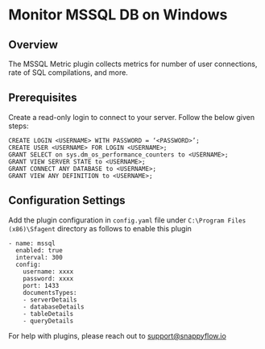 # Monitor MSSQL DB on Windows

## Overview

The MSSQL Metric plugin collects metrics for number of user connections, rate of SQL compilations, and more.

## Prerequisites

Create a read-only login to connect to your server. Follow the below given steps:

```
CREATE LOGIN <USERNAME> WITH PASSWORD = ‘<PASSWORD>’;
CREATE USER <USERNAME> FOR LOGIN <USERNAME>;
GRANT SELECT on sys.dm_os_performance_counters to <USERNAME>;
GRANT VIEW SERVER STATE to <USERNAME>;
GRANT CONNECT ANY DATABASE to <USERNAME>;
GRANT VIEW ANY DEFINITION to <USERNAME>;
```

## Configuration Settings

Add the plugin configuration in `config.yaml` file under `C:\Program Files (x86)\Sfagent` directory as follows to enable this plugin

```
- name: mssql
  enabled: true
  interval: 300
  config:
    username: xxxx
    password: xxxx
    port: 1433
    documentsTypes:
    - serverDetails
    - databaseDetails
    - tableDetails
    - queryDetails
```

For help with plugins, please reach out to [support@snappyflow.io](mailto:support@snappyflow.io)
